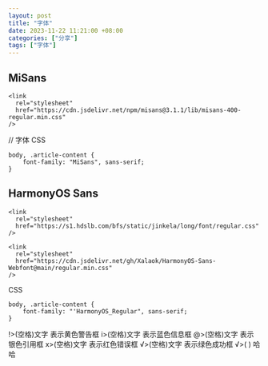 ```yaml
---
layout: post
title: "字体"
date: 2023-11-22 11:21:00 +08:00
categories: ["分享"]
tags: ["字体"]
---
```


## MiSans
```
<link
  rel="stylesheet"
  href="https://cdn.jsdelivr.net/npm/misans@3.1.1/lib/misans-400-regular.min.css"
/>
```
// 字体
CSS
```
body, .article-content {
    font-family: "MiSans", sans-serif;
}
```
## HarmonyOS Sans
```
<link
  rel="stylesheet"
  href="https://s1.hdslb.com/bfs/static/jinkela/long/font/regular.css"
/>
```
```
<link
  rel="stylesheet"
  href="https://cdn.jsdelivr.net/gh/Xalaok/HarmonyOS-Sans-Webfont@main/regular.min.css"
/>
```
CSS
```
body, .article-content {
    font-family: "'HarmonyOS_Regular", sans-serif;
}
```

!>(空格)文字 表示黄色警告框
i>(空格)文字 表示蓝色信息框
@>(空格)文字 表示银色引用框
x>(空格)文字 表示红色错误框
√>(空格)文字 表示绿色成功框
√>( ) 哈哈